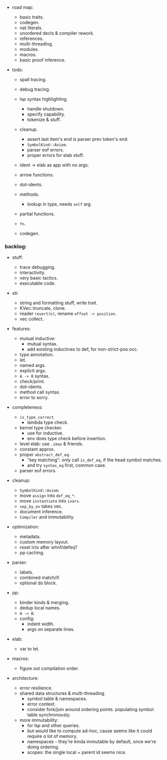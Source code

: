 
- road map:
    - basic traits.
    - codegen.
    - nat literals.
    - unordered decls & compiler rework.
    - references.
    - multi-threading.
    - modules.
    - macros.
    - basic proof inference.


- todo:
    - spall tracing.
    - debug tracing.
    - lsp syntax highlighting.
        - handle shutdown.
        - specify capability.
        - tokenize & stuff.

    - cleanup.
        - assert last item's end is parser prev token's end.
        - `SymbolKind::Axiom`.
        - parser eof errors.
        - proper errors for elab stuff.

    - ident -> elab as app with no args.
    - arrow functions.
    - dot-idents.
    - methods.
        - lookup in type, needs `self` arg.
    - partial functions.
    - `fn`.
    - codegen.


### backlog:

- stuff:
    - trace debugging.
    - interactivity.
    - very basic tactics.
    - executable code.

- sti:
    - string and formatting stuff, write trait.
    - KVec::truncate, clone.
    - reader `revert(n)`, rename `offset -> position`.
    - vec collect.

- features:
    - mutual inductive:
        - mutual syntax.
        - add existing inductives to def, for non-strict-pos occ.
    - type annotation.
    - let.
    - named args.
    - explicit args.
    - `A -> B` syntax.
    - check/print.
    - dot-idents.
    - method call syntax.
    - error to sorry.

- completeness:
    - `is_type_correct`.
        - lambda type check.
    - kernel type checker.
        - use for inductive.
        - env does type check before insertion.
    - level elab: use `.imax` & friends.
    - constant approx.
    - proper `abstract_def_eq`.
        - "key matching": only call `is_def_eq`, if the head symbol matches.
        - and try `syntax_eq` first, common case.
    - parser eof errors.

- cleanup:
    - `SymbolKind::Axiom`.
    - move `assign` into `def_eq_*`.
    - move `instantiate` into `ivars`.
    - `sep_by_ex` takes vec.
    - document inference.
    - `Compiler` and immutability.

- optimization:
    - metadata.
    - custom memory layout.
    - reset lctx after whnf/defeq?
    - pp caching.

- parser:
    - labels.
    - combined match/if.
    - optional do block.

- pp:
    - binder kinds & merging.
    - dedup local names.
    - `A -> B`.
    - config:
        - indent width.
        - args on separate lines.

- elab:
    - var to let.

- macros:
    - figure out compilation order.

- architecture:
    - error resilience.
    - shared data structures & multi-threading.
        - symbol table & namespaces.
        - error context.
        - consider fork/join around ordering points.
          populating symbol table synchronously.
    - more immutability:
        - for lsp and other queries.
        - but would like to compute ad-hoc, cause seems
          like it could require *a lot* of memory.
        - namespaces - they're kinda immutable by default,
          once we're doing ordering.
        - scopes: the single local + parent id seems nice.

